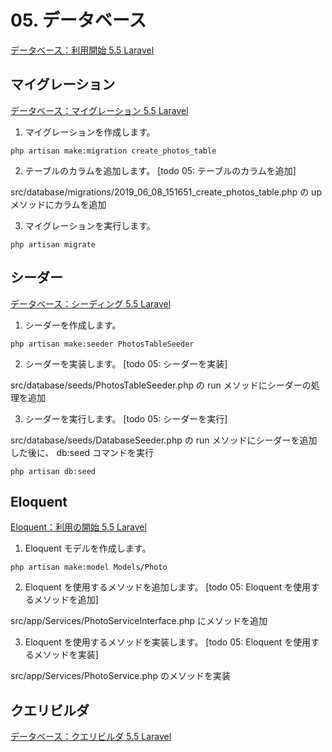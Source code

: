 # 05. データベース

[データベース：利用開始 5.5 Laravel](https://readouble.com/laravel/5.5/ja/database.html)

## マイグレーション

[データベース：マイグレーション 5.5 Laravel](https://readouble.com/laravel/5.5/ja/migrations.html)

1. マイグレーションを作成します。

```shell
php artisan make:migration create_photos_table
```

2. テーブルのカラムを追加します。 [todo 05: テーブルのカラムを追加]

src/database/migrations/2019_06_08_151651_create_photos_table.php の up メソッドにカラムを追加

3. マイグレーションを実行します。

```shell
php artisan migrate
```

## シーダー

[データベース：シーディング 5.5 Laravel](https://readouble.com/laravel/5.5/ja/seeding.html)

1. シーダーを作成します。

```shell
php artisan make:seeder PhotosTableSeeder
```

2. シーダーを実装します。 [todo 05: シーダーを実装]

src/database/seeds/PhotosTableSeeder.php の run メソッドにシーダーの処理を追加

3. シーダーを実行します。 [todo 05: シーダーを実行]

src/database/seeds/DatabaseSeeder.php の run メソッドにシーダーを追加した後に、 db:seed コマンドを実行

```shell
php artisan db:seed
```

## Eloquent

[Eloquent：利用の開始 5.5 Laravel](https://readouble.com/laravel/5.5/ja/eloquent.html)

1. Eloquent モデルを作成します。

```shell
php artisan make:model Models/Photo
```

2. Eloquent を使用するメソッドを追加します。 [todo 05: Eloquent を使用するメソッドを追加]

src/app/Services/PhotoServiceInterface.php にメソッドを追加

3. Eloquent を使用するメソッドを実装します。 [todo 05: Eloquent を使用するメソッドを実装]

src/app/Services/PhotoService.php のメソッドを実装

## クエリビルダ

[データベース：クエリビルダ 5.5 Laravel](https://readouble.com/laravel/5.5/ja/queries.html)
